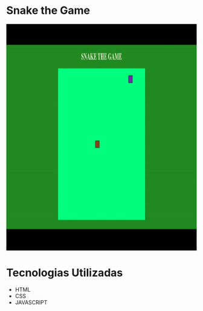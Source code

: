 # Snake the Game 

<p align="center">
 <img width="100%" height="600" src="imagens/snakethegamegif.gif"> 
</P>


# <h1>Tecnologias Utilizadas</h1>
- HTML 
- CSS 
- JAVASCRIPT
